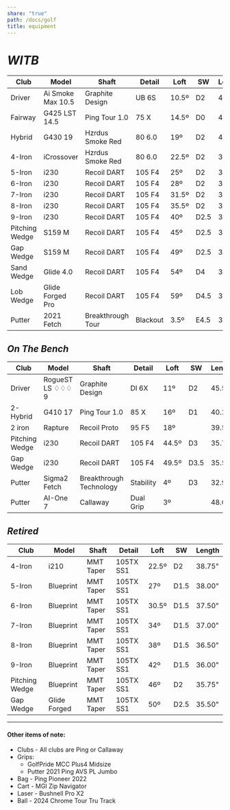 ```yaml
---
share: "true"
path: /docs/golf
title: equipment
---
```

# _WITB_

| Club           | Model             | Shaft             | Detail   | Loft  | SW   | Length |
| -------------- | ----------------- | ----------------- | -------- | ----- | ---- | ------ |
| Driver         | Ai Smoke Max 10.5 | Graphite Design   | UB 6S    | 10.5º | D2   | 45.50" |
| Fairway        | G425 LST 14.5     | Ping Tour 1.0     | 75 X     | 14.5º | D0   | 43.00" |
| Hybrid         | G430 19           | Hzrdus Smoke Red  | 80 6.0   | 19º   | D2   | 40.25" |
| 4-Iron         | iCrossover        | Hzrdus Smoke Red  | 80 6.0   | 22.5º | D2   | 39.00" |
| 5-Iron         | i230              | Recoil DART       | 105 F4   | 25º   | D2   | 38.25" |
| 6-Iron         | i230              | Recoil DART       | 105 F4   | 28º   | D2   | 37.63" |
| 7-Iron         | i230              | Recoil DART       | 105 F4   | 31.5º | D2   | 37.00" |
| 8-Iron         | i230              | Recoil DART       | 105 F4   | 35.5º | D2   | 36.50" |
| 9-Iron         | i230              | Recoil DART       | 105 F4   | 40º   | D2.5 | 36.00" |
| Pitching Wedge | S159 M            | Recoil DART       | 105 F4   | 45º   | D2.5 | 35.50" |
| Gap Wedge      | S159 M            | Recoil DART       | 105 F4   | 49º   | D2.5 | 35.50" |
| Sand Wedge     | Glide 4.0         | Recoil DART       | 105 F4   | 54º   | D4   | 35.50" |
| Lob Wedge      | Glide Forged Pro  | Recoil DART       | 105 F4   | 59º   | D4.5 | 35.50" |
| Putter         | 2021 Fetch        | Breakthrough Tour | Blackout | 3.5º  | E4.5 | 33.60" |

## _On The Bench_

| Club           | Model            | Shaft                   | Detail    | Loft  | SW   | Length |
| -------------- | ---------------- | ----------------------- | --------- | ----- | ---- | ------ |
| Driver         | RogueST LS ♢♢♢ 9 | Graphite Design         | DI 6X     | 11º   | D2   | 45.50" |
| 2-Hybrid       | G410 17          | Ping Tour 1.0           | 85 X      | 16º   | D1   | 40.25" |
| 2 iron         | Rapture          | Recoil Proto            | 95 F5     | 18º   |      | 39.50" |
| Pitching Wedge | i230             | Recoil DART             | 105 F4    | 44.5º | D3   | 35.75" |
| Gap Wedge      | i230             | Recoil DART             | 105 F4    | 49.5º | D3.5 | 35.50" |
| Putter         | Sigma2 Fetch     | Breakthrough Technology | Stability | 4º    | D3   | 32.90" |
| Putter         | AI-One 7         | Callaway                | Dual Grip | 3º    |      | 48.00" |

## _Retired_

| Club           | Model         | Shaft                   | Detail    | Loft  | SW   | Length |
| -------------- | ------------- | ----------------------- | --------- | ----- | ---- | ------ |
| 4-Iron         | i210          | MMT Taper               | 105TX SS1 | 22.5º | D2   | 38.75" |
| 5-Iron         | Blueprint     | MMT Taper               | 105TX SS1 | 27º   | D1.5 | 38.00" |
| 6-Iron         | Blueprint     | MMT Taper               | 105TX SS1 | 30.5º | D1.5 | 37.50" |
| 7-Iron         | Blueprint     | MMT Taper               | 105TX SS1 | 34º   | D1.5 | 37.00" |
| 8-Iron         | Blueprint     | MMT Taper               | 105TX SS1 | 38º   | D1.5 | 36.50" |
| 9-Iron         | Blueprint     | MMT Taper               | 105TX SS1 | 42º   | D1.5 | 36.00" |
| Pitching Wedge | Blueprint     | MMT Taper               | 105TX SS1 | 46º   | D2   | 35.75" |
| Gap Wedge      | Glide Forged  | MMT Taper               | 105TX SS1 | 50º   | D2.5 | 35.50" |


---

#### Other items of note:

* Clubs - All clubs are Ping or Callaway
* Grips:
    + GolfPride MCC Plus4 Midsize
    + Putter 2021 Ping AVS PL Jumbo
* Bag - Ping Pioneer 2022
* Cart - MGI Zip Navigator
* Laser - Bushnell Pro X2
* Ball - 2024 Chrome Tour Tru Track
